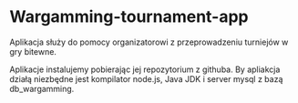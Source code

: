# Wargamming-tournament-app

Aplikacja służy do pomocy organizatorowi z przeprowadzeniu turniejów w gry bitewne.

Aplikacje instalujemy pobierając jej repozytorium z githuba. 
By apliakcja działą niezbędne jest kompilator node.js, Java JDK i server mysql z bazą db_wargamming.
